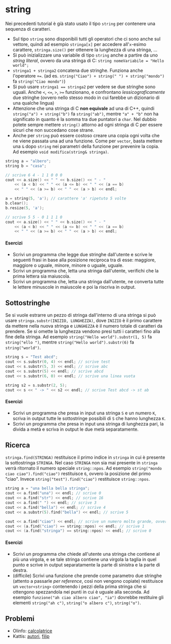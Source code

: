 # string

Nei precedenti tutorial è già stato usato il tipo `string` per contenere una sequenza di caratteri.
- Sul tipo `string` sono disponibili tutti gli operatori che ci sono anche sul vettore, quindi ad esempio `stringa[x]` per accedere all'`x`-esimo carattere, `stringa.size()` per ottenere la lunghezza di una stringa, ... 
- Si può inizializzare una variabile di tipo `string` anche a partire da uno *string literal*, ovvero da una stringa di C: `string nomeVariabile = "Hello world";`
- `stringa1 + stringa2` concatena due stringhe. Funziona anche l'operatore `+=`. (ad es. `string("Ciao") + string(" ") + string("mondo")` fa `string("Ciao mondo")`)
- Si può usare `stringa1 == stringa2` per vedere se due stringhe sono uguali. Anche `<`, `<=`, `>`, `>=` funzionano, e confrontano *lessicograficamente* due stringhe (ovvero nello stesso modo in cui farebbe un dizionario di una qualche lingua)
- Attenzione che una stringa di C **non equivale** ad una di C++, quindi `string("a") + string("b")` fa `string("ab")`, mentre `"a" + "b"` non ha significato in quanto è la somma tra due puntatori a `char`. Nel dubbio potete sempre mettere `string()` attorno ad ogni stringa di C per essere sicuri che non succedano cose strane.
- Anche per `string` può essere costoso creare una copia ogni volta che ne viene passata una ad una funzione. Come per `vector`, basta mettere una `&` dopo `string` nei parametri della funzione per prevenire la copia. Ad esempio `void modifica(string& stringa)`.

```cpp
string a = "albero";
string b = "casa";

// scrive 6 4 - 1 1 0 0 0
cout << a.size() << " " << b.size() << " - "
	<< (a < b) << " " << (a <= b) << " " << (a == b)
	<< " " << (a >= b) << " " << (a > b) << endl;

a = string(5, 'a'); // carattere 'a' ripetuto 5 volte
b.clear();
b.resize(5, 'a');

// scrive 5 5 - 0 1 1 1 0
cout << a.size() << " " << b.size() << " - "
	<< (a < b) << " " << (a <= b) << " " << (a == b)
	<< " " << (a >= b) << " " << (a > b) << endl;
```

#### Esercizi
- Scrivi un programma che legge due stringhe dall'utente e scrive le seguenti frasi in base alla posizione reciproca tra di esse: maggiore, maggiore o uguale, minore, minore o uguale, uguale.
- Scrivi un programma che, letta una stringa dall'utente, verifichi che la prima lettera sia maiuscola.
- Scrivi un programma che, letta una stringa dall'utente, ne converta tutte le lettere minuscole in maiuscole e poi la riscriva in output.

## Sottostringhe

Se si vuole estrarre un pezzo di stringa dall'interno di una stringa si può usare `stringa.substr(INIZIO, LUNGHEZZA)`, dove `INIZIO` è il primo carattere da mettere nella nuova stringa e `LUNGHEZZA` è il numero totale di caratteri da prendere. Se si omette la lunghezza vendono presi tutti i caratteri fino alla fine della stringa. Ad esempio `string("Hello world").substr(1, 5)` fa `string("ello ")`, mentre `string("Hello world").substr(6)` fa `string("world")`.

```cpp
string s = "Test abcd";
cout << s.substr(0, 4) << endl; // scrive test
cout << s.substr(5, 3) << endl; // scrive abc
cout << s.substr(5) << endl; // scrive abcd
cout << s.substr(6, 0) << endl; // scrive una linea vuota

string s2 = s.substr(2, 5);
cout << s << " -> " << s2 << endl; // scrive Test abcd -> st ab
```

#### Esercizi
- Scrivi un programma che presa in input una stringa `S` e un numero `K`, scriva in output tutte le sottostringe possibili di `S` che hanno lunghezza `K`.
- Scrivi un programma che presa in input una stringa di lunghezza pari, la divida a metà e scriva in output le due metà separatamente.

## Ricerca

`stringa.find(STRINGA)` restituisce il primo indice in `stringa` in cui è presente la sottostringa `STRINGA`. Nel caso `STRINGA` non sia mai presente in `stringa` verrà ritornato il numero speciale `string::npos`. Ad esempio `string("mondo ciao ciao").find("ciao")` restituisce `6`, ovvero la posizione del primo "ciao". Invece `string("test").find("ciao")` restituisce `string::npos`.

```cpp
string a = "una bella bella stringa";
cout << a.find("una") << endl; // scrive 0
cout << a.find("str") << endl; // scrive 16
cout << a.find(" ") << endl; // scrive 3
cout << a.find("bella") << endl; // scrive 4
cout << a.substr(5).find("bella") << endl; // scrive 5

cout << a.find("ciao") << endl; // scrive un numero molto grande, ovvero string::npos
cout << (a.find("ciao") == string::npos) << endl; // scrive 1
cout << (a.find("stringa") == string::npos) << endl; // scrive 0
```

#### Esercizi
- Scrivi un programma che chiede all'utente una stringa che contiene al più una virgola, e se tale stringa contiene una virgola la taglia in quel punto e scrive in output separatamente la parte di sinistra e la parte di destra.
- (difficile) Scrivi una funzione che prende come parametro due stringhe (attento a passarle *per reference*, così non vengono copiate) restituisce un `vector<string>` contenendo i pezzi della prima stringa che si ottengono spezzandola nei punti in cui è uguale alla seconda. Ad esempio `funzione("ah ciao albero ciao", "ia")` dovrebbe restituire gli elementi `string("ah c")`, `string("o albero c")`, `string("o")`.


## Problemi

- Olinfo: [calcolatrice](https://training.olinfo.it/#/task/ois_calcolatrice/statement)
- Kattis: [autori](https://open.kattis.com/contests/wg4y5t/problems/autori), [filip](https://open.kattis.com/problems/filip)